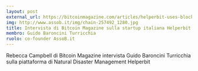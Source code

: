 ```yaml
---
layout: post
external_url: https://bitcoinmagazine.com/articles/helperbit-uses-blockchain-to-win-european-competition-for-natural-disaster-relief-1457369146
img: http://www.assob.it/img/chain-257492_1280.jpg
title: Intervista di Bitcoin Magazine sulla startup italiana Helperbit
membro: Guido Baroncini Turricchia
ruolo: co-founder AssoB.it
---
```

Rebecca Campbell di Bitcoin Magazine intervista Guido Baroncini Turricchia sulla piattaforma di Natural Disaster Management Helperbit
